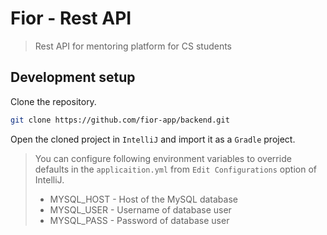 # Fior - Rest API
> Rest API for mentoring platform for CS students

## Development setup

Clone the repository.

```sh
git clone https://github.com/fior-app/backend.git
```

Open the cloned project in ```IntelliJ``` and import it as a ```Gradle``` project.

> You can configure following environment variables to override defaults in the
> ```applicaition.yml``` from ```Edit Configurations``` option of IntelliJ.
>
> * MYSQL_HOST - Host of the MySQL database
> * MYSQL_USER - Username of database user 
> * MYSQL_PASS - Password of database user

